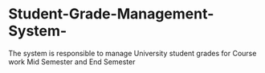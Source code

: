 # Student-Grade-Management-System-
The system is responsible to manage University student grades for Course work Mid Semester and End Semester 
